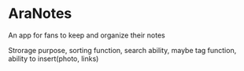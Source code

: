 # AraNotes

An app for fans to keep and organize their notes

Strorage purpose, sorting function, search ability, maybe tag function, ability to insert(photo, links)
